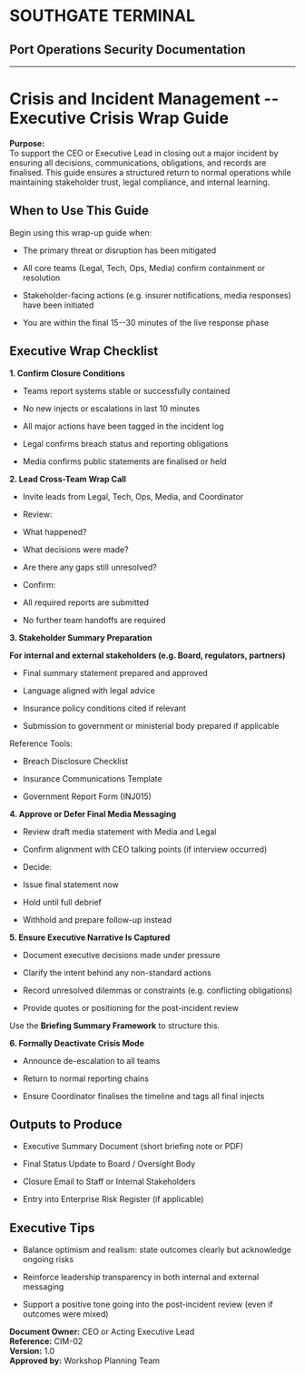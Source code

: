 # SOUTHGATE TERMINAL
## Port Operations Security Documentation
---

# Crisis and Incident Management -- Executive Crisis Wrap Guide

**Purpose:**\
To support the CEO or Executive Lead in closing out a major incident by
ensuring all decisions, communications, obligations, and records are
finalised. This guide ensures a structured return to normal operations
while maintaining stakeholder trust, legal compliance, and internal
learning.

## When to Use This Guide

Begin using this wrap-up guide when:

- The primary threat or disruption has been mitigated

- All core teams (Legal, Tech, Ops, Media) confirm containment or
resolution

- Stakeholder-facing actions (e.g. insurer notifications, media
responses) have been initiated

- You are within the final 15--30 minutes of the live response phase

## Executive Wrap Checklist

**1. Confirm Closure Conditions**

- Teams report systems stable or successfully contained

- No new injects or escalations in last 10 minutes

- All major actions have been tagged in the incident log

- Legal confirms breach status and reporting obligations

- Media confirms public statements are finalised or held

**2. Lead Cross-Team Wrap Call**

- Invite leads from Legal, Tech, Ops, Media, and Coordinator

- Review:

- What happened?

- What decisions were made?

- Are there any gaps still unresolved?

- Confirm:

- All required reports are submitted

- No further team handoffs are required

**3. Stakeholder Summary Preparation**

**For internal and external stakeholders (e.g. Board, regulators,
partners)**

- Final summary statement prepared and approved

- Language aligned with legal advice

- Insurance policy conditions cited if relevant

- Submission to government or ministerial body prepared if applicable

Reference Tools:

- Breach Disclosure Checklist

- Insurance Communications Template

- Government Report Form (INJ015)

**4. Approve or Defer Final Media Messaging**

- Review draft media statement with Media and Legal

- Confirm alignment with CEO talking points (if interview occurred)

- Decide:

- Issue final statement now

- Hold until full debrief

- Withhold and prepare follow-up instead

**5. Ensure Executive Narrative Is Captured**

- Document executive decisions made under pressure

- Clarify the intent behind any non-standard actions

- Record unresolved dilemmas or constraints (e.g. conflicting
obligations)

- Provide quotes or positioning for the post-incident review

Use the **Briefing Summary Framework** to structure this.

**6. Formally Deactivate Crisis Mode**

- Announce de-escalation to all teams

- Return to normal reporting chains

- Ensure Coordinator finalises the timeline and tags all final injects

## Outputs to Produce

- Executive Summary Document (short briefing note or PDF)

- Final Status Update to Board / Oversight Body

- Closure Email to Staff or Internal Stakeholders

- Entry into Enterprise Risk Register (if applicable)

## Executive Tips

- Balance optimism and realism: state outcomes clearly but acknowledge
ongoing risks

- Reinforce leadership transparency in both internal and external
messaging

- Support a positive tone going into the post-incident review (even if
outcomes were mixed)

**Document Owner:** CEO or Acting Executive Lead\
**Reference:** CIM-02\
**Version:** 1.0\
**Approved by:** Workshop Planning Team
